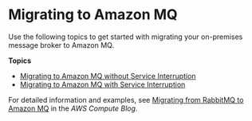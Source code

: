 # Migrating to Amazon MQ<a name="amazon-mq-migrating"></a>

Use the following topics to get started with migrating your on\-premises message broker to Amazon MQ\.

**Topics**
+ [Migrating to Amazon MQ without Service Interruption](amazon-mq-migrating-no-service-interruption.md)
+ [Migrating to Amazon MQ with Service Interruption](amazon-mq-migrating-service-interruption.md)

For detailed information and examples, see [Migrating from RabbitMQ to Amazon MQ](https://aws.amazon.com/blogs/compute/migrating-from-rabbitmq-to-amazon-mq/) in the *AWS Compute Blog*\.
